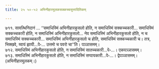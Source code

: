 ```yaml
---
title: २५ ५०-५२ अभिनीहारमूलकसक्कच्चसुत्तादितिकम्

---
```


७११. सावत्थिनिदानं … ‘‘समाधिस्मिं अभिनीहारकुसलो होति, न समाधिस्मिं सक्कच्चकारी… समाधिस्मिं सक्कच्चकारी होति, न समाधिस्मिं अभिनीहारकुसलो… नेव समाधिस्मिं अभिनीहारकुसलो होति, न च समाधिस्मिं सक्कच्चकारी… समाधिस्मिं अभिनीहारकुसलो च होति, समाधिस्मिं सक्कच्चकारी च। तत्र, भिक्खवे, य्वायं झायी…पे॰… उत्तमो च पवरो चा’’ति। पञ्ञासमम्।  
७१२. समाधिस्मिं अभिनीहारकुसलो होति, न समाधिस्मिं सातच्चकारी…पे॰…। एकपञ्ञासमम्।  
७१३. समाधिस्मिं अभिनीहारकुसलो होति, न समाधिस्मिं सप्पायकारी…पे॰…। द्वेपञ्ञासमम्। (अभिनीहारमूलकम्।)  

